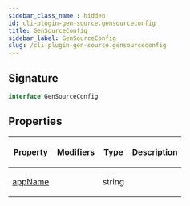 ```yaml
---
sidebar_class_name : hidden
id: cli-plugin-gen-source.gensourceconfig
title: GenSourceConfig
sidebar_label: GenSourceConfig
slug: /cli-plugin-gen-source.gensourceconfig
---
```






## Signature

```typescript
interface GenSourceConfig 
```

## Properties

<table><thead><tr><th>

Property


</th><th>

Modifiers


</th><th>

Type


</th><th>

Description


</th></tr></thead>
<tbody><tr><td>

[appName](./cli-plugin-gen-source.gensourceconfig.appname)


</td><td>


</td><td>

string


</td><td>


</td></tr>
</tbody></table>

